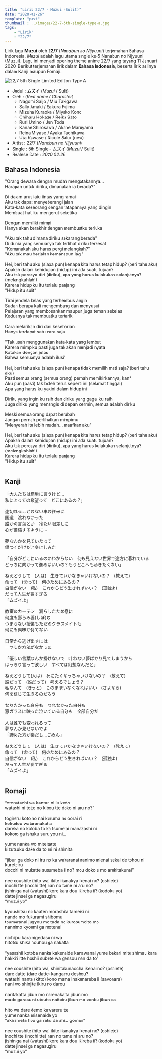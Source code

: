 ```yaml
---
title: "Lirik 22/7 - Muzui (Sulit)"
date: "2020-01-26"
template: "post"
thumbnail : ../images/22-7-5th-single-type-a.jpg
tags:
    - "Lirik"
    - "22/7"
---
```


Lirik lagu **Muzui** oleh **22/7** (*Nanabun no Nijyuuni*) terjemahan Bahasa Indonesia. *Muzui* adalah lagu utama single ke-5 Nanabun no Nijyuuni (Muzui). Lagu ini menjadi opening theme anime 22/7 yang tayang 11 Januari 2020. Berikut terjemahan lirik dalam **Bahasa Indonesia**, beserta lirik aslinya dalam Kanji maupun Romaji.

<div class="cdcover">
	<img src="../images/22-7-5th-single-type-a.jpg" alt="22/7 5th Single Limited Edition Type A"/>
</div>

- Judul : **ムズイ** (*Muzui* / Sulit)
- Oleh : (*Real name / Character*)
	- Nagomi Saijo / Miu Takigawa
	- Sally Amaki / Sakura Fujima
    - Mizuha Kuraoka / Miyako Kono
    - Chiharu Hokaze / Reika Sato
    - Ruri Umino / Jun Toda
    - Kanae Shirosawa / Akane Maruyama
    - Reina Miyase / Ayaka Tachikawa
    - Uta Kawase / Nicole Saito (new)
- Artist : 22/7 (*Nanabun no Nijyuuni*)
- Single : 5th Single - ムズイ (*Muzui* / Sulit)
- Realese Date : *2020.02.26*

## Bahasa Indonesia
"Orang dewasa dengan mudah mengatakannya...<br>
Harapan untuk diriku, dimanakah ia berada?"<br>
<br>
Di dalam arus lalu lintas yang ramai<br>
Aku tak dapat menyeberangi jalan<br>
Kata-kata seseorang dengan tatapannya yang dingin<br>
Membuat hati ku mengerut seketika<br>
<br>
Dengan memiliki mimpi<br>
Hanya akan berakhir dengan membuatku terluka<br>
<br>
"Aku tak tahu dimana diriku sekarang berada"<br>
Di dunia yang semuanya tak terlihat diriku tersesat<br>
"Kemanakah aku harus pergi melangkah?"<br>
"Aku tak mau berjalan kemanapun lagi"<br>
<br>
Hei, beri tahu aku (siapa pun) kenapa kita harus tetap hidup? (beri tahu aku)<br>
Apakah dalam kehidupan (hidup) ini ada suatu tujuan?<br>
Aku tak percaya diri (diriku), apa yang harus kulakukan selanjutnya? (melangkahlah!)<br>
Karena hidup ku itu terlalu panjang<br>
"Hidup itu sulit"<br>
<br>
Tirai jendela kelas yang terhembus angin<br>
Sudah berapa kali mengembang dan menyusut<br>
Pelajaran yang membosankan maupun juga teman sekelas<br>
Keduanya tak membuatku tertarik<br>
<br>
Cara melarikan diri dari keseharian<br>
Hanya terdapat satu cara saja<br>
<br>
"Tak usah menggunakan kata-kata yang lembut<br>
Karena mimpiku pasti juga tak akan menjadi nyata<br>
Katakan dengan jelas<br>
Bahwa semuanya adalah ilusi"<br>
<br>
Hei, beri tahu aku (siapa pun) kenapa tidak memilih mati saja? (beri tahu aku)<br>
Pasti semua orang (semua orang) pernah memikirkannya, kan?<br>
Aku pun (pasti) tak boleh terus seperti ini (selamat tinggal)<br>
Apa yang harus ku yakini dalam hidup ini<br>
<br>
Diriku yang ingin ku raih dan diriku yang gagal ku raih<br>
Juga diriku yang menangis di depan cermin, semua adalah diriku<br>
<br>
Meski semua orang dapat berubah<br>
Jangan pernah perlihatkan mimpimu<br>
"Menyerah itu lebih mudah... maafkan aku"<br>
<br>
Hei, beri tahu aku (siapa pun) kenapa kita harus tetap hidup? (beri tahu aku)<br>
Apakah dalam kehidupan (hidup) ini ada suatu tujuan?<br>
Aku tak percaya diri (diriku), apa yang harus kulakukan selanjutnya? (melangkahlah!)<br>
Karena hidup ku itu terlalu panjang<br>
"Hidup itu sulit"<br>
<br>

## Kanji
「大人たちは簡単に言うけど…<br>
私にとっての希望って　どこにあるの？」<br>
<br>
途切れることのない車の往来に<br>
国道　渡れなかった<br>
誰かの言葉とか　冷たい眼差しに<br>
心が萎縮するように…<br>
<br>
夢なんかを見ていたって<br>
傷つくだけだと身にしみた<br>
<br>
「自分がどこにいるのかわからない　何も見えない世界で途方に暮れている<br>
どっちに向かって進めばいいの？もうどこへも歩きたくない」<br>
<br>
ねえどうして　(人は)　生きていかなきゃいけないの？　(教えて)<br>
命って　(命って)　何のためにあるの？<br>
自信がない　(私)　これからどう生きればいい？　(孤独よ)<br>
だって人生が長すぎる<br>
「ムズイよ」<br>
<br>
教室のカーテン　漏らしたため息に<br>
何度も膨らみ萎(しぼ)む<br>
つまらない授業もただのクラスメイトも<br>
何にも興味が持てない<br>
<br>
日常から逃げ出すには<br>
一つしか方法がなかった<br>
<br>
「優しい言葉なんか掛けないで　叶わない夢ばかり見てしまうから<br>
はっきり言って欲しい　すべては幻想なんだと」<br>
<br>
ねえどうして(人は)　死にたくなっちゃいけないの？　(教えて)<br>
誰だって　(誰だって)　考えるでしょう？<br>
私なんて　(きっと)　このままいなくなればいい　(さよなら)<br>
何を信じて生きるのだろう<br>
<br>
なりたかった自分も　なれなかった自分も<br>
窓ガラスに映った泣いている自分も　全部自分だ<br>
<br>
人は誰でも変われるって<br>
夢なんか見せないでよ<br>
「諦めた方が楽だし…ごめん」<br>
<br>
ねえどうして　(人は)　生きていかなきゃいけないの？　(教えて)<br>
命って　(命って)　何のためにあるの？<br>
自信がない　(私)　これからどう生きればいい？　(孤独よ)<br>
だって人生が長すぎる<br>
「ムズイよ」<br>
<br>

## Romaji
“otonatachi wa kantan ni iu kedo…<br>
watashi ni totte no kibou tte doko ni aru no?”<br>
<br>
togireru koto no nai kuruma no oorai ni<br>
kokudou watarenakatta<br>
dareka no kotoba to ka tsumetai manazashi ni<br>
kokoro ga ishuku suru you ni…<br>
<br>
yume nanka wo miteitatte<br>
kizutsuku dake da to mi ni shimita<br>
<br>
“jibun ga doko ni iru no ka wakaranai nanimo mienai sekai de tohou ni kureteiru<br>
docchi ni mukatte susumeba ii no? mou doko e mo arukitakunai”<br>
<br>
nee doushite (hito wa) ikite ikanakya ikenai no? (oshiete)<br>
inochi tte (inochi tte) nan no tame ni aru no?<br>
jishin ga nai (watashi) kore kara dou ikireba ii? (kodoku yo)<br>
datte jinsei ga nagasugiru<br>
“muzui yo”<br>
<br>
kyoushitsu no kaaten morashita tameiki ni<br>
nando mo fukurami shibomu<br>
tsumaranai jugyou mo tada no kurasumeito mo<br>
nannimo kyoumi ga motenai<br>
<br>
nichijou kara nigedasu ni wa<br>
hitotsu shika houhou ga nakatta<br>
<br>
“yasashii kotoba nanka kakenaide kanawanai yume bakari mite shimau kara<br>
hakkiri itte hoshii subete wa gensou nan da to”<br>
<br>
nee doushite (hito wa) shinitakunaccha ikenai no? (oshiete)<br>
dare datte (dare datte) kangaeru deshou?<br>
watashi nante (kitto) kono mama inakunareba ii (sayonara)<br>
nani wo shinjite ikiru no darou<br>
<br>
naritakatta jibun mo narenakatta jibun mo<br>
mado garasu ni utsutta naiteiru jibun mo zenbu jibun da<br>
<br>
hito wa dare demo kawareru tte<br>
yume nanka misenaide yo<br>
“akirameta hou ga raku da shi… gomen”<br>
<br>
nee doushite (hito wa) ikite ikanakya ikenai no? (oshiete)<br>
inochi tte (inochi tte) nan no tame ni aru no?<br>
jishin ga nai (watashi) kore kara dou ikireba ii? (kodoku yo)<br>
datte jinsei ga nagasugiru<br>
“muzui yo”<br>
<br>
